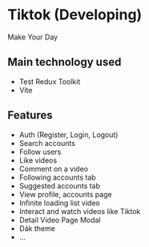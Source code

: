# Tiktok (Developing)

Make Your Day
 
## Main technology used  

- Test Redux Toolkit
- Vite

## Features

- Auth (Register, Login, Logout)
- Search accounts
- Follow users
- Like videos
- Comment on a video
- Following accounts tab
- Suggested accounts tab
- View profile, accounts page
- Infinite loading list video
- Interact and watch videos like Tiktok
- Detail Video Page Modal
- Dảk theme
- ...
 